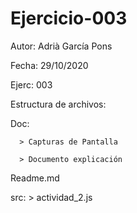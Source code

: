 # Ejercicio-003


Autor: Adrià García Pons

Fecha: 29/10/2020

Ejerc: 003

Estructura de archivos:

  Doc:

      > Capturas de Pantalla
    
      > Documento explicación
    
  Readme.md
  
  src:
      > actividad_2.js
